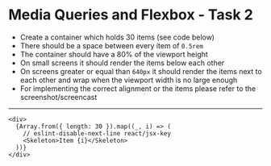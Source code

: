 # Media Queries and Flexbox - Task 2

- Create a container which holds 30 items (see code below)
- There should be a space between every item of `0.5rem`
- The container should have a 80% of the viewport height
- On small screens it should render the items below each other
- On screens greater or equal than `640px` it should render the items next to
  each other and wrap when the viewport width is no large enough
- For implementing the correct alignment or the items please refer to the
  screenshot/screencast

---

    <div>
      {Array.from({ length: 30 }).map((_, i) => (
        // eslint-disable-next-line react/jsx-key
        <Skeleton>Item {i}</Skeleton>
      ))}
    </div>
